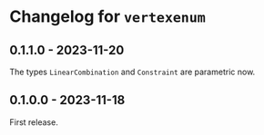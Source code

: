 # Changelog for `vertexenum`

## 0.1.1.0 - 2023-11-20

The types `LinearCombination` and `Constraint` are parametric now. 


## 0.1.0.0 - 2023-11-18

First release.
